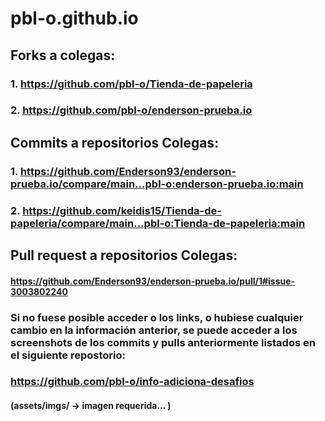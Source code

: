 # pbl-o.github.io
## Forks a colegas:
### 1. https://github.com/pbl-o/Tienda-de-papeleria
### 2. https://github.com/pbl-o/enderson-prueba.io
## Commits a repositorios Colegas:
### 1. https://github.com/Enderson93/enderson-prueba.io/compare/main...pbl-o:enderson-prueba.io:main 
### 2. https://github.com/keidis15/Tienda-de-papeleria/compare/main...pbl-o:Tienda-de-papeleria:main
## Pull request a repositorios Colegas:
#### https://github.com/Enderson93/enderson-prueba.io/pull/1#issue-3003802240

### Si no fuese posible acceder o los links, o hubiese cualquier cambio en la información anterior, se puede acceder a los screenshots de los commits y pulls anteriormente listados en el siguiente repostorio:
### https://github.com/pbl-o/info-adiciona-desafios
#### (assets/imgs/ -> imagen requerida... )
 
